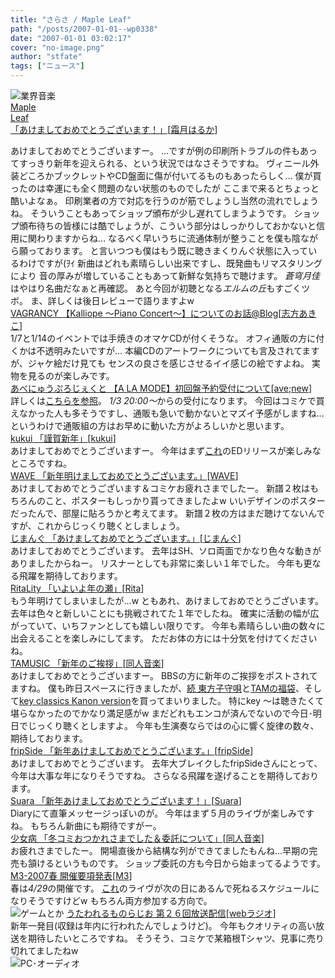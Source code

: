 ```yaml
---
title: "さらさ / Maple Leaf"
path: "/posts/2007-01-01--wp0338"
date: "2007-01-01 03:02:17"
cover: "no-image.png"
author: "stfate"
tags: ["ニュース"]
---
```


<style type="text/css">
<!--
p {white-space: pre-wrap};
-->
</style>

<span class="category"><img src="http://stfate.net/img/category1.jpg" alt="業界音楽"></span>
<a class="topics" href="http://shimotsukin.jugem.jp/?eid=16" target="_blank">Maple Leaf 「あけましておめでとうございます！」</a><span class="junre">[<a href="http://shimotsukin.com/" target="_blank">霜月はるか</a>]</span>
<div class="news">あけましておめでとうございますー。
…ですが例の印刷所トラブルの件もあってすっきり新年を迎えられる、という状況ではなさそうですね。
ヴィニール外装どころかブックレットやCD盤面に傷が付いてるものもあったらしく…
僕が買ったのは幸運にも全く問題のない状態のものでしたが
ここまで来るとちょっと酷いよなぁ。
印刷業者の方で対応を行うのが筋でしょうし当然の流れでしょうね。
そういうこともあってショップ頒布が少し遅れてしまうようです。
ショップ頒布待ちの皆様には酷でしょうが、こういう部分はしっかりしておかないと信用に関わりますからね…
なるべく早いうちに流通体制が整うことを僕も陰ながら願っております。
と言いつつも僕はもう既に聴きまくりんぐ状態に入っているわけですが(ｦｲ
新曲はどれも素晴らしい出来ですし、既発曲もリマスタリングにより
音の厚みが増していることもあって新鮮な気持ちで聴けます。
<em>蒼穹月佳</em>はやはり名曲だなぁと再確認。
あと今回が初聴となる<em>エルムの丘</em>もすごくツボ。
ま、詳しくは後日レビューで語りますよw</div>
<a class="topics" href="http://raka1025.blog78.fc2.com/blog-entry-13.html" target="_blank">VAGRANCY 【Kalliope ～Piano Concert～】についてのお話@Blog</a><span class="junre">[<a href="http://www.vagrancy.jp/" target="_blank">志方あきこ</a>]</span>
<div class="news">1/7と1/14のイベントでは手焼きのオマケCDが付くそうな。
オフィ通販の方に付くかは不透明みたいですが…
本編CDのアートワークについても言及されてますが、ジャケ絵だけ見ても
センスの良さを感じさせるイイ感じの絵ですよね。
実物を見るのが楽しみです。</div>
<a class="topics" href="http://www.avenew.jp/avenewproject/main.html" target="_blank">あべにゅうぷろじぇくと 【A LA MODE】初回盤予約受付について</a><span class="junre">[<a href="http://www.avenew.jp/" target="_blank">ave;new</a>]</span>
<div class="news">詳しくは<a href="http://www.avenew.jp/avenewproject/alamode_special/alamode_special.html" target="_blank">こちらを参照</a>。
<em>1/3 20:00～</em>からの受付になります。
今回はコミケで買えなかった人も多そうですし、通販も急いで動かないとマズイ予感がしますね…
というわけで通販組の方はお早めに動いた方がよろしいかと思います。</div>
<a class="topics" href="http://kukui.cc/" target="_blank">kukui 「謹賀新年」</a><span class="junre">[<a href="http://kukui.cc/" target="_blank">kukui</a>]</span>
<div class="news">あけましておめでとうございますー。
今年はまず<a href="http://www.tbs.co.jp/rozen-maiden/" target="_blank">これ</a>のEDリリースが楽しみなところですね。</div>
<a class="topics" href="http://wavesite.sakura.ne.jp/" target="_blank">WAVE 「新年明けましておめでとうございます。」</a><span class="junre">[<a href="http://wavesite.sakura.ne.jp/" target="_blank">WAVE</a>]</span>
<div class="news">あけましておめでとうございます＆コミケお疲れさまでしたー。
新譜２枚はもちろんのこと、ポスターもしっかり貰ってきましたよw
いいデザインのポスターだったんで、部屋に貼ろうかと考えてます。
新譜２枚の方はまだ聴けてないんですが、これからじっくり聴くとしましょう。</div>
<a class="topics" href="http://jimang.com/" target="_blank">じまんぐ 「あけましておめでとうございます。」</a><span class="junre">[<a href="http://jimang.com/" target="_blank">じまんぐ</a>]</span>
<div class="news">あけましておめでとうございます。
去年はSH、ソロ両面でかなり色々な動きがありましたからねー。
リスナーとしても非常に楽しい１年でした。
今年も更なる飛躍を期待しております。</div>
<a class="topics" href="http://ritarita.jugem.jp/?eid=782" target="_blank">RitaLity 「いよいよ年の瀬」</a><span class="junre">[<a href="http://ritarita.jp/" target="_blank">Rita</a>]</span>
<div class="news">もう年明けてしまいましたが…w
ともあれ、あけましておめでとうございます。
去年は色々と新しいことにも挑戦されてた１年でしたね。
確実に活動の幅が広がっていて、いちファンとしても嬉しい限りです。
今年も素晴らしい曲の数々に出会えることを楽しみにしてます。
ただお体の方には十分気を付けてくださいね。</div>
<a class="topics" href="http://tam3.name/" target="_blank">TAMUSIC 「新年のご挨拶」</a><span class="junre">[<a href="" target="_blank">同人音楽</a>]</span>
<div class="news">あけましておめでとうございますー。
BBSの方に新年のご挨拶をポストされてますね。
僕も昨日スペースに行きましたが、<a href="http://tam3.name/TAM3-0007.html" target="_blank">続 東方子守唄</a>と<a href="http://tam3.name/TAM3-0008.html" target="_blank">TAMの福袋</a>、そして<a href="http://tam3.name/TAM3-0005.html" target="_blank">key classics Kanon version</a>を買ってまいりました。
特にkey ～は聴きたくて堪らなかったのでかなり満足感がw
まだどれもエンコが済んでないので今日･明日でじっくり聴くとしますよ。
今年も生演奏ならではの心に響く旋律の数々、期待しております。</div>
<a class="topics" href="http://fripside.net/" target="_blank">fripSide 「新年あけましておめでとうございます。」</a><span class="junre">[<a href="http://fripside.net/" target="_blank">fripSide</a>]</span>
<div class="news">あけましておめでとうございます。
去年大ブレイクしたfripSideさんにとって、今年は大事な年になりそうですね。
さらなる飛躍を遂げることを期待しております。</div>
<a class="topics" href="http://www.fixrecords.com/suara/" target="_blank">Suara 「新年あけましておめでとうございます！」</a><span class="junre">[<a href="http://www.fixrecords.com/suara/" target="_blank">Suara</a>]</span>
<div class="news">Diaryにて直筆メッセージっぽいのが。
今年はまず５月のライヴが楽しみですね。
もちろん新曲にも期待ですがー。</div>
<a class="topics" href="http://www.girldisease.com/" target="_blank">少女病 「冬コミおつかれさまでした＆委託について」</a><span class="junre">[<a href="" target="_blank">同人音楽</a>]</span>
<div class="news">お疲れさまでしたー。
開場直後から結構な列ができてましたもんね…早期の完売も頷けるというものです。
ショップ委託の方も今日から始まってるようです。</div>
<a class="topics" href="http://www.m3net.jp/" target="_blank">M3-2007春 開催要項発表</a><span class="junre">[<a href="http://www.m3net.jp/" target="_blank">M3</a>]</span>
<div class="news">春は<em>4/29</em>の開催です。
<a href="http://www.team-e.co.jp/tindharia/index.html" target="_blank">これ</a>のライヴが次の日にあるんで死ねるスケジュールになりそうですけどw
もちろん両方参加する方向で。</div>
<span class="category"><img src="http://stfate.net/img/category2.jpg" alt="ゲームとか"></span>
<a class="topics" href="http://www.onsen.ag/" target="_blank">うたわれるものらじお 第２６回放送配信</a><span class="junre">[<a href="" target="_blank">webラジオ</a>]</span>
<div class="news">新年一発目(収録は年内に行われたんでしょうけど)。
今年もクオリティの高い放送を期待したいところですね。
そうそう、コミケで某箱根Tシャツ、見事に売り切れてましたねw</div>
<span class="category"><img src="http://stfate.net/img/category3.jpg" alt="PC･オーディオ"></span>

